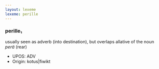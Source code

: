 ```yaml
---
layout: lexeme
lexeme: perille
---
```


###  perille₁

usually seen as adverb (into destination), but overlaps allative of the noun *perä* (rear)
* UPOS:  ADV
* Origin:  kotus|fiwikt

